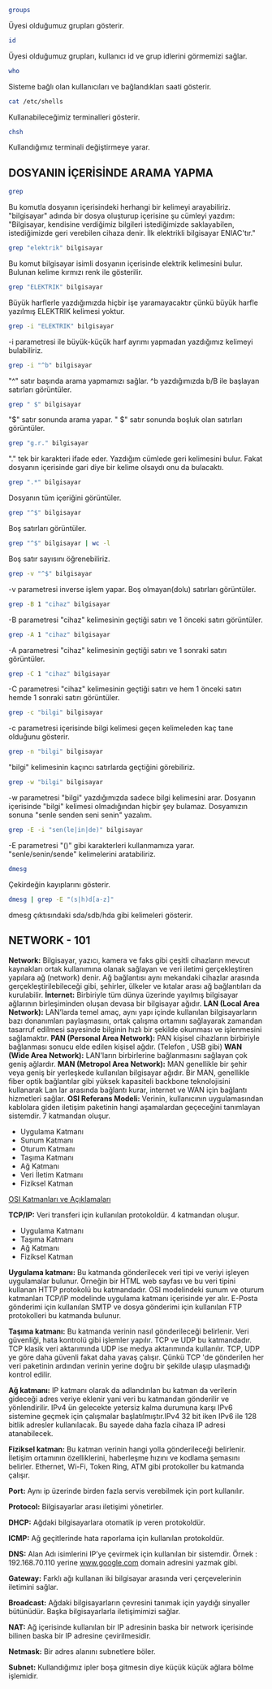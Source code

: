 ~~~bash
groups
~~~
Üyesi olduğumuz grupları gösterir.
~~~bash
id
~~~
Üyesi olduğumuz grupları, kullanıcı id ve grup idlerini görmemizi sağlar.
~~~bash
who
~~~
Sisteme bağlı olan kullanıcıları ve bağlandıkları saati gösterir.
~~~bash
cat /etc/shells
~~~
Kullanabileceğimiz terminalleri gösterir.
~~~bash
chsh
~~~
Kullandığımız terminali değiştirmeye yarar.
## DOSYANIN İÇERİSİNDE ARAMA YAPMA
~~~bash
grep 
~~~
Bu komutla dosyanın içerisindeki herhangi bir kelimeyi arayabiliriz. 
"bilgisayar" adında bir dosya oluşturup içerisine şu cümleyi yazdım: "Bilgisayar, kendisine verdiğimiz bilgileri istediğimizde saklayabilen, istediğimizde geri verebilen cihaza denir. İlk elektrikli bilgisayar ENIAC'tır."
~~~bash
grep "elektrik" bilgisayar
~~~
Bu komut bilgisayar isimli dosyanın içerisinde elektrik kelimesini bulur. Bulunan kelime kırmızı renk ile gösterilir.
~~~bash
grep "ELEKTRIK" bilgisayar
~~~
Büyük harflerle yazdığımızda hiçbir işe yaramayacaktır çünkü büyük harfle yazılmış ELEKTRIK kelimesi yoktur.
~~~bash
grep -i "ELEKTRIK" bilgisayar
~~~
-i parametresi ile büyük-küçük harf ayrımı yapmadan yazdığımız kelimeyi bulabiliriz.
~~~bash
grep -i "^b" bilgisayar
~~~
"^" satır başında arama yapmamızı sağlar. ^b yazdığımızda b/B ile başlayan satırları görüntüler.
~~~bash
grep " $" bilgisayar
~~~
"$" satır sonunda arama yapar. " $" satır sonunda boşluk olan satırları görüntüler. 
~~~bash
grep "g.r." bilgisayar
~~~
"." tek bir karakteri ifade eder. Yazdığım cümlede geri kelimesini bulur. Fakat dosyanın içerisinde gari diye bir kelime olsaydı onu da bulacaktı. 
~~~bash
grep ".*" bilgisayar
~~~
Dosyanın tüm içeriğini görüntüler.
~~~bash
grep "^$" bilgisayar
~~~
Boş satırları görüntüler.
~~~bash
grep "^$" bilgisayar | wc -l
~~~
Boş satır sayısını öğrenebiliriz.
~~~bash
grep -v "^$" bilgisayar
~~~
-v parametresi inverse işlem yapar. Boş olmayan(dolu) satırları görüntüler.
~~~bash
grep -B 1 "cihaz" bilgisayar
~~~
-B parametresi "cihaz" kelimesinin geçtiği satırı ve 1 önceki satırı görüntüler.
~~~bash
grep -A 1 "cihaz" bilgisayar 
~~~
-A parametresi "cihaz" kelimesinin geçtiği satırı ve 1 sonraki satırı görüntüler.
~~~bash
grep -C 1 "cihaz" bilgisayar
~~~
-C parametresi "cihaz" kelimesinin geçtiği satırı ve hem 1 önceki satırı hemde 1 sonraki satırı görüntüler.
~~~bash
grep -c "bilgi" bilgisayar
~~~
-c parametresi içerisinde bilgi kelimesi geçen kelimeleden kaç tane olduğunu gösterir.
~~~bash
grep -n "bilgi" bilgisayar
~~~
"bilgi" kelimesinin kaçıncı satırlarda geçtiğini görebiliriz.
~~~bash
grep -w "bilgi" bilgisayar
~~~
-w parametresi "bilgi" yazdığımızda sadece bilgi kelimesini arar. Dosyanın içerisinde "bilgi" kelimesi olmadığından hiçbir şey bulamaz.
Dosyamızın sonuna "senle senden seni senin" yazalım.
~~~bash
grep -E -i "sen(le|in|de)" bilgisayar
~~~
-E parametresi "()" gibi karakterleri kullanmamıza yarar. "senle/senin/sende" kelimelerini aratabiliriz.
~~~bash
dmesg
~~~
Çekirdeğin kayıplarını gösterir.
~~~bash
dmesg | grep -E "(s|h)d[a-z]" 
~~~
dmesg çıktısındaki sda/sdb/hda gibi kelimeleri gösterir. 

## NETWORK - 101 
**Network:** Bilgisayar, yazıcı, kamera ve faks gibi çeşitli cihazların mevcut kaynakları ortak kullanımına olanak sağlayan ve veri iletimi gerçekleştiren yapılara ağ (network) denir. Ağ bağlantısı aynı mekandaki cihazlar arasında gerçekleştirilebileceği gibi, şehirler, ülkeler ve kıtalar arası ağ bağlantıları da kurulabilir.
**İnternet:** Birbiriyle tüm dünya üzerinde yayılmış bilgisayar ağlarının birleşiminden oluşan devasa bir bilgisayar ağıdır.
**LAN (Local Area Network):** LAN’larda temel amaç, aynı yapı içinde kullanılan bilgisayarların bazı donanımları paylaşmasını, ortak çalışma ortamını sağlayarak zamandan tasarruf edilmesi sayesinde bilginin hızlı bir şekilde okunması ve işlenmesini sağlamaktır.
**PAN (Personal Area Network):** PAN kişisel cihazların birbiriyle bağlanması sonucu elde edilen kişisel ağdır. (Telefon , USB gibi)
**WAN (Wide Area Network):** LAN'ların birbirlerine bağlanmasını sağlayan çok geniş ağlardır. 
**MAN (Metropol Area Network):** MAN genellikle bir şehir veya geniş bir yerleşkede kullanılan bilgisayar ağıdır. Bir MAN, genellikle fiber optik bağlantılar gibi yüksek kapasiteli backbone teknolojisini kullanarak Lan lar arasında bağlantı kurar, internet ve WAN için bağlantı hizmetleri sağlar.
**OSI Referans Modeli:** Verinin, kullanıcının uygulamasından kablolara giden iletişim paketinin hangi aşamalardan geçeceğini tanımlayan sistemdir.
7 katmandan oluşur.
- Uygulama Katmanı
- Sunum Katmanı
- Oturum Katmanı
- Taşıma Katmanı
- Ağ Katmanı
- Veri İletim Katmanı 
- Fiziksel Katman

[OSI Katmanları ve Açıklamaları](http://www.tercih.itu.edu.tr/seyirdefteri/blog/2013/09/07/osi-katmanlar%C4%B1)

**TCP/IP:** Veri transferi için kullanılan protokoldür. 4 katmandan oluşur.
- Uygulama Katmanı 
- Taşıma Katmanı 
- Ağ Katmanı 
- Fiziksel Katman 

**Uygulama katmanı:** Bu katmanda gönderilecek veri tipi ve veriyi işleyen uygulamalar bulunur. Örneğin bir HTML web sayfası ve bu veri tipini kullanan HTTP protokolü bu katmandadır. OSI modelindeki sunum ve oturum katmanları TCP/IP modelinde uygulama katmanı içerisinde yer alır. E-Posta gönderimi için kullanılan SMTP ve dosya gönderimi için kullanılan FTP protokolleri bu katmanda bulunur.

**Taşıma katmanı:** Bu katmanda verinin nasıl gönderileceği belirlenir. Veri güvenliği, hata kontrolü gibi işlemler yapılır. TCP ve UDP bu katmandadır. TCP klasik veri aktarımında UDP ise medya aktarımında kullanılır. TCP, UDP ye göre daha güvenli fakat daha yavaş çalışır. Çünkü TCP 'de gönderilen her veri paketinin ardından verinin yerine doğru bir şekilde ulaşıp ulaşmadığı kontrol edilir.

**Ağ katmanı:** IP katmanı olarak da adlandırılan bu katman da verilerin gideceği adres veriye eklenir yani veri bu katmandan gönderilir ve yönlendirilir. IPv4 ün gelecekte yetersiz kalma durumuna karşı IPv6 sistemine geçmek için çalışmalar başlatılmıştır.IPv4 32 bit iken IPv6 ile 128 bitlik adresler kullanılacak. Bu sayede daha fazla cihaza IP adresi atanabilecek.

**Fiziksel katman:** Bu katman verinin hangi yolla gönderileceği belirlenir. İletişim ortamının özelliklerini, haberleşme hızını ve kodlama şemasını belirler. Ethernet, Wi-Fi, Token Ring, ATM gibi protokoller bu katmanda çalışır.

**Port:** Aynı ip üzerinde birden fazla servis verebilmek için port kullanılır.

**Protocol:** Bilgisayarlar arası iletişimi yönetirler.

**DHCP:** Ağdaki bilgisayarlara otomatik ip veren protokoldür.

**ICMP:** Ağ geçitlerinde hata raporlama için kullanılan protokoldür.

**DNS:** Alan Adı isimlerini IP’ye çevirmek için kullanılan bir sistemdir. Örnek : 192.168.70.110 yerine www.google.com domain adresini yazmak gibi. 

**Gateway:** Farklı ağı kullanan iki bilgisayar arasında veri çerçevelerinin iletimini sağlar. 

**Broadcast:** Ağdaki bilgisayarların çevresini tanımak için yaydığı sinyaller bütünüdür. Başka bilgisayarlarla iletişimimizi sağlar.

**NAT:** Ağ içerisinde kullanılan bir IP adresinin baska bir network içerisinde bilinen baska bir IP adresine çevirilmesidir.

**Netmask:** Bir adres alanını subnetlere böler. 

**Subnet:** Kullandığımız ipler boşa gitmesin diye küçük küçük ağlara bölme işlemidir.
 
